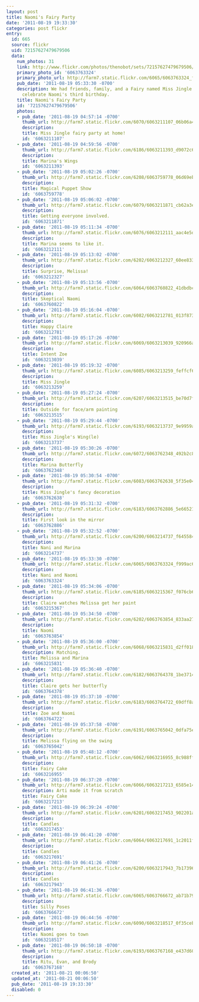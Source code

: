 ```yaml
---
layout: post
title: Naomi's Fairy Party
date: '2011-08-19 19:33:30'
categories: post flickr
entry:
  id: 665
  source: flickr
  uid: 72157627479679506
  data:
    num_photos: 31
    link: http://www.flickr.com/photos/thenobot/sets/72157627479679506/
    primary_photo_id: '6063763324'
    primary_photo_url: http://farm7.static.flickr.com/6065/6063763324_f999ac623d_m.jpg
    pub_date: '2011-08-19 05:33:30 -0700'
    description: We had friends, family, and a Fairy named Miss Jingle come over to
      celebrate Naomi's third birthday.
    title: Naomi's Fairy Party
    id: '72157627479679506'
    photos:
    - pub_date: '2011-08-19 04:57:14 -0700'
      thumb_url: http://farm7.static.flickr.com/6070/6063211107_06b06a4fb4_s.jpg
      description: 
      title: Miss Jingle fairy party at home!
      id: '6063211107'
    - pub_date: '2011-08-19 04:59:56 -0700'
      thumb_url: http://farm7.static.flickr.com/6186/6063211393_d9072c6e3c_s.jpg
      description: 
      title: Marina's Wings
      id: '6063211393'
    - pub_date: '2011-08-19 05:02:26 -0700'
      thumb_url: http://farm7.static.flickr.com/6208/6063759778_06d69eb88b_s.jpg
      description: 
      title: Magical Puppet Show
      id: '6063759778'
    - pub_date: '2011-08-19 05:06:02 -0700'
      thumb_url: http://farm7.static.flickr.com/6079/6063211871_cb62a3e0ff_s.jpg
      description: 
      title: Getting everyone involved.
      id: '6063211871'
    - pub_date: '2011-08-19 05:11:34 -0700'
      thumb_url: http://farm7.static.flickr.com/6076/6063212111_aac4e5de02_s.jpg
      description: 
      title: Marina seems to like it.
      id: '6063212111'
    - pub_date: '2011-08-19 05:13:02 -0700'
      thumb_url: http://farm7.static.flickr.com/6202/6063212327_60ee833d8c_s.jpg
      description: 
      title: Surprise, Melissa!
      id: '6063212327'
    - pub_date: '2011-08-19 05:13:56 -0700'
      thumb_url: http://farm7.static.flickr.com/6064/6063760822_41dbdbc25b_s.jpg
      description: 
      title: Skeptical Naomi
      id: '6063760822'
    - pub_date: '2011-08-19 05:16:04 -0700'
      thumb_url: http://farm7.static.flickr.com/6082/6063212781_013f873399_s.jpg
      description: 
      title: Happy Claire
      id: '6063212781'
    - pub_date: '2011-08-19 05:17:26 -0700'
      thumb_url: http://farm7.static.flickr.com/6069/6063213039_920966af2a_s.jpg
      description: 
      title: Intent Zoe
      id: '6063213039'
    - pub_date: '2011-08-19 05:19:32 -0700'
      thumb_url: http://farm7.static.flickr.com/6085/6063213259_feffcf6ed2_s.jpg
      description: 
      title: Miss Jingle
      id: '6063213259'
    - pub_date: '2011-08-19 05:27:24 -0700'
      thumb_url: http://farm7.static.flickr.com/6207/6063213515_be70d7f322_s.jpg
      description: 
      title: Outside for face/arm painting
      id: '6063213515'
    - pub_date: '2011-08-19 05:29:44 -0700'
      thumb_url: http://farm7.static.flickr.com/6193/6063213737_9e9959acec_s.jpg
      description: 
      title: Miss Jingle's Wing(le)
      id: '6063213737'
    - pub_date: '2011-08-19 05:30:26 -0700'
      thumb_url: http://farm7.static.flickr.com/6072/6063762348_492b2c85c9_s.jpg
      description: 
      title: Marina Butterfly
      id: '6063762348'
    - pub_date: '2011-08-19 05:30:54 -0700'
      thumb_url: http://farm7.static.flickr.com/6083/6063762638_5f35e04a9a_s.jpg
      description: 
      title: Miss Jingle's fancy decoration
      id: '6063762638'
    - pub_date: '2011-08-19 05:31:32 -0700'
      thumb_url: http://farm7.static.flickr.com/6183/6063762886_5e665217a5_s.jpg
      description: 
      title: First look in the mirror
      id: '6063762886'
    - pub_date: '2011-08-19 05:32:52 -0700'
      thumb_url: http://farm7.static.flickr.com/6200/6063214737_f6455843e6_s.jpg
      description: 
      title: Nani and Marina
      id: '6063214737'
    - pub_date: '2011-08-19 05:33:30 -0700'
      thumb_url: http://farm7.static.flickr.com/6065/6063763324_f999ac623d_s.jpg
      description: 
      title: Nani and Naomi
      id: '6063763324'
    - pub_date: '2011-08-19 05:34:06 -0700'
      thumb_url: http://farm7.static.flickr.com/6185/6063215367_f076cb61c4_s.jpg
      description: 
      title: Claire watches Melissa get her paint
      id: '6063215367'
    - pub_date: '2011-08-19 05:34:50 -0700'
      thumb_url: http://farm7.static.flickr.com/6202/6063763854_833aa271a2_s.jpg
      description: 
      title: Naomi
      id: '6063763854'
    - pub_date: '2011-08-19 05:36:00 -0700'
      thumb_url: http://farm7.static.flickr.com/6068/6063215831_d2ff01856d_s.jpg
      description: Matching.
      title: Melissa and Marina
      id: '6063215831'
    - pub_date: '2011-08-19 05:36:40 -0700'
      thumb_url: http://farm7.static.flickr.com/6182/6063764378_1be371471a_s.jpg
      description: 
      title: Claire gets her butterfly
      id: '6063764378'
    - pub_date: '2011-08-19 05:37:10 -0700'
      thumb_url: http://farm7.static.flickr.com/6183/6063764722_69dff8ab14_s.jpg
      description: 
      title: Zoe and Naomi
      id: '6063764722'
    - pub_date: '2011-08-19 05:37:58 -0700'
      thumb_url: http://farm7.static.flickr.com/6191/6063765042_0dfa75ea00_s.jpg
      description: 
      title: Melissa flying on the swing
      id: '6063765042'
    - pub_date: '2011-08-19 05:48:12 -0700'
      thumb_url: http://farm7.static.flickr.com/6062/6063216955_8c988ff5be_s.jpg
      description: 
      title: Fairy Cake
      id: '6063216955'
    - pub_date: '2011-08-19 06:37:20 -0700'
      thumb_url: http://farm7.static.flickr.com/6066/6063217213_6585e14468_s.jpg
      description: Arti made it from scratch
      title: Fairy Cake
      id: '6063217213'
    - pub_date: '2011-08-19 06:39:24 -0700'
      thumb_url: http://farm7.static.flickr.com/6201/6063217453_902201afb3_s.jpg
      description: 
      title: Candles
      id: '6063217453'
    - pub_date: '2011-08-19 06:41:20 -0700'
      thumb_url: http://farm7.static.flickr.com/6064/6063217691_1c2011f382_s.jpg
      description: 
      title: Candles
      id: '6063217691'
    - pub_date: '2011-08-19 06:41:26 -0700'
      thumb_url: http://farm7.static.flickr.com/6200/6063217943_7b17396118_s.jpg
      description: 
      title: Candles
      id: '6063217943'
    - pub_date: '2011-08-19 06:41:36 -0700'
      thumb_url: http://farm7.static.flickr.com/6065/6063766672_ab71b79142_s.jpg
      description: 
      title: Silly Poses
      id: '6063766672'
    - pub_date: '2011-08-19 06:44:56 -0700'
      thumb_url: http://farm7.static.flickr.com/6090/6063218517_0f35cebc4f_s.jpg
      description: 
      title: Naomi goes to town
      id: '6063218517'
    - pub_date: '2011-08-19 06:50:18 -0700'
      thumb_url: http://farm7.static.flickr.com/6193/6063767168_e437d601f4_s.jpg
      description: 
      title: Ritu, Evan, and Brody
      id: '6063767168'
  created_at: '2011-08-21 00:06:50'
  updated_at: '2011-08-21 00:06:50'
  pub_date: '2011-08-19 19:33:30'
  disabled: 0
---
```

